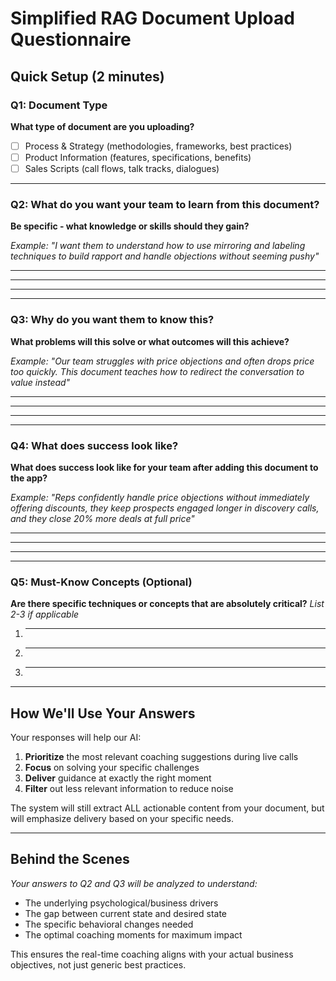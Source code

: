 # Simplified RAG Document Upload Questionnaire

## Quick Setup (2 minutes)

### Q1: Document Type
**What type of document are you uploading?**
- [ ] Process & Strategy (methodologies, frameworks, best practices)
- [ ] Product Information (features, specifications, benefits)
- [ ] Sales Scripts (call flows, talk tracks, dialogues)

---

### Q2: What do you want your team to learn from this document?
**Be specific - what knowledge or skills should they gain?**

*Example: "I want them to understand how to use mirroring and labeling techniques to build rapport and handle objections without seeming pushy"*

________________________________________________
________________________________________________
________________________________________________

---

### Q3: Why do you want them to know this?
**What problems will this solve or what outcomes will this achieve?**

*Example: "Our team struggles with price objections and often drops price too quickly. This document teaches how to redirect the conversation to value instead"*

________________________________________________
________________________________________________
________________________________________________

---

### Q4: What does success look like?
**What does success look like for your team after adding this document to the app?**

*Example: "Reps confidently handle price objections without immediately offering discounts, they keep prospects engaged longer in discovery calls, and they close 20% more deals at full price"*

________________________________________________
________________________________________________
________________________________________________

---

### Q5: Must-Know Concepts (Optional)
**Are there specific techniques or concepts that are absolutely critical?**
*List 2-3 if applicable*

1. ________________________________
2. ________________________________
3. ________________________________

---

## How We'll Use Your Answers

Your responses will help our AI:
1. **Prioritize** the most relevant coaching suggestions during live calls
2. **Focus** on solving your specific challenges
3. **Deliver** guidance at exactly the right moment
4. **Filter** out less relevant information to reduce noise

The system will still extract ALL actionable content from your document, but will emphasize delivery based on your specific needs.

---

## Behind the Scenes

*Your answers to Q2 and Q3 will be analyzed to understand:*
- The underlying psychological/business drivers
- The gap between current state and desired state
- The specific behavioral changes needed
- The optimal coaching moments for maximum impact

This ensures the real-time coaching aligns with your actual business objectives, not just generic best practices.